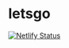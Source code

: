 # letsgo
[![Netlify Status](https://api.netlify.com/api/v1/badges/b2af0d92-5673-4a8b-b995-f05ac3e73e02/deploy-status)](https://app.netlify.com/sites/wesselklootwijk/deploys)
